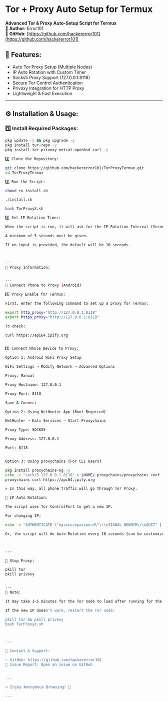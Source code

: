 # Tor + Proxy Auto Setup for Termux
**Advanced Tor & Proxy Auto-Setup Script for Termux**  
🚀 **Author:** Error101  
🔗 **GitHub:** [https://github.com/hackererror101](https://github.com/hackererror101)  

## 📌 Features:
- Auto Tor Proxy Setup (Multiple Nodes)
- IP Auto Rotation with Custom Timer
- Socks5 Proxy Support (127.0.0.1:8118)
- Secure Tor Control Authentication
- Privoxy Integration for HTTP Proxy
- Lightweight & Fast Execution  

---

## ⚙️ Installation & Usage:
### **1️⃣ Install Required Packages:**
```bash
pkg update -y && pkg upgrade -y
pkg install tur-repo -y
pkg install tor privoxy netcat-openbsd curl -y

2️⃣ Clone the Repository:

git clone https://github.com/hackererror101/TorProxyTermux.git
cd TorProxyTermux

3️⃣ Run the Script:

chmod +x install.sh

./install.sh

bash TorProxyX.sh

4️⃣ Set IP Rotation Timer:

When the script is run, it will ask for the IP Rotation Interval (Seconds) input.

A minimum of 5 seconds must be given.

If no input is provided, the default will be 10 seconds.



---
📡 Proxy Information:


---
🔌 Connect Phone to Proxy (Android)

1️⃣ Proxy Enable for Termux:

First, enter the following command to set up a proxy for Termux:

export http_proxy="http://127.0.0.1:8118"
export https_proxy="http://127.0.0.1:8118"

To check:

curl https://api64.ipify.org


2️⃣ Connect Whole Device to Proxy:

Option 1: Android WiFi Proxy Setup

WiFi Settings ➝ Modify Network ➝ Advanced Options

Proxy: Manual

Proxy Hostname: 127.0.0.1

Proxy Port: 8118

Save & Connect

Option 2: Using NetHunter App (Root Required)

NetHunter ➝ Kali Services ➝ Start Proxychains

Proxy Type: SOCKS5

Proxy Address: 127.0.0.1

Port: 8118


Option 3: Using proxychains (For CLI Users)

pkg install proxychains-ng -y
echo -e "socks5 127.0.0.1 8118" > $HOME/.proxychains/proxychains.conf
proxychains curl https://api64.ipify.org

✔ In this way, all phone traffic will go through Tor Proxy.

🔄 IP Auto Rotation:

The script uses Tor ControlPort to get a new IP.

For changing IP:

echo -e "AUTHENTICATE \"mysecurepassword\"\r\nSIGNAL NEWNYM\r\nQUIT" | nc 127.0.0.1 9051

Or, the script will do Auto Rotation every 10 seconds (can be customized).



---

🛑 Stop Proxy:

pkill tor
pkill privoxy


---
📢 Note:

It may take 1-5 minutes for the Tor node to load after running for the first time.

If the new IP doesn't work, restart the Tor node:

pkill tor && pkill privoxy
bash TorProxyX.sh



---

🔗 Contact & Support:

💡 GitHub: https://github.com/hackererror101
💬 Issue Report: Open an issue on GitHub


---

🔥 Enjoy Anonymous Browsing! 🚀

---

